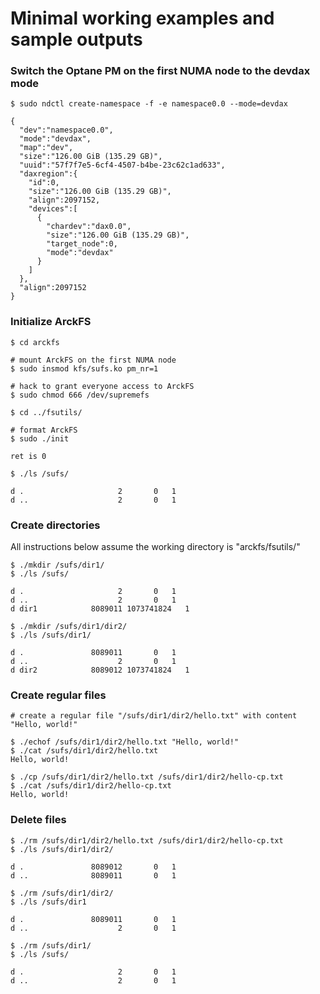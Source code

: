 # Minimal working examples and sample outputs

### Switch the Optane PM on the first NUMA node to the devdax mode

```
$ sudo ndctl create-namespace -f -e namespace0.0 --mode=devdax

{
  "dev":"namespace0.0",
  "mode":"devdax",
  "map":"dev",
  "size":"126.00 GiB (135.29 GB)",
  "uuid":"57f7f7e5-6cf4-4507-b4be-23c62c1ad633",
  "daxregion":{
    "id":0,
    "size":"126.00 GiB (135.29 GB)",
    "align":2097152,
    "devices":[
      {
        "chardev":"dax0.0",
        "size":"126.00 GiB (135.29 GB)",
        "target_node":0,
        "mode":"devdax"
      }
    ]
  },
  "align":2097152
}
```

### Initialize ArckFS

```
$ cd arckfs

# mount ArckFS on the first NUMA node 
$ sudo insmod kfs/sufs.ko pm_nr=1

# hack to grant everyone access to ArckFS
$ sudo chmod 666 /dev/supremefs

$ cd ../fsutils/

# format ArckFS
$ sudo ./init 

ret is 0

$ ./ls /sufs/

d .                     2       0   1
d ..                    2       0   1
```

### Create directories 

All instructions below assume the working directory is "arckfs/fsutils/"

```
$ ./mkdir /sufs/dir1/ 
$ ./ls /sufs/

d .                     2       0   1
d ..                    2       0   1
d dir1            8089011 1073741824   1

$ ./mkdir /sufs/dir1/dir2/
$ ./ls /sufs/dir1/

d .               8089011       0   1
d ..                    2       0   1
d dir2            8089012 1073741824   1
```

### Create regular files 

```
# create a regular file "/sufs/dir1/dir2/hello.txt" with content "Hello, world!"

$ ./echof /sufs/dir1/dir2/hello.txt "Hello, world!"
$ ./cat /sufs/dir1/dir2/hello.txt
Hello, world!

$ ./cp /sufs/dir1/dir2/hello.txt /sufs/dir1/dir2/hello-cp.txt
$ ./cat /sufs/dir1/dir2/hello-cp.txt
Hello, world!
```

### Delete files

```
$ ./rm /sufs/dir1/dir2/hello.txt /sufs/dir1/dir2/hello-cp.txt
$ ./ls /sufs/dir1/dir2/

d .               8089012       0   1
d ..              8089011       0   1

$ ./rm /sufs/dir1/dir2/
$ ./ls /sufs/dir1

d .               8089011       0   1
d ..                    2       0   1

$ ./rm /sufs/dir1/
$ ./ls /sufs/

d .                     2       0   1
d ..                    2       0   1
```
